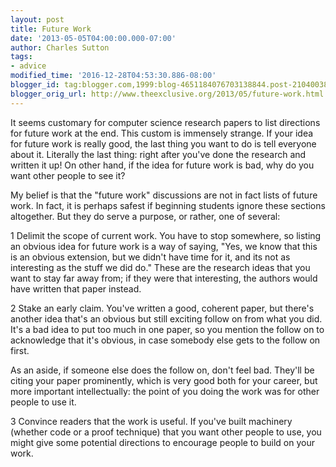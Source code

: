 ```yaml
---
layout: post
title: Future Work
date: '2013-05-05T04:00:00.000-07:00'
author: Charles Sutton
tags:
- advice
modified_time: '2016-12-28T04:53:30.886-08:00'
blogger_id: tag:blogger.com,1999:blog-4651184076703138844.post-2104003859400219905
blogger_orig_url: http://www.theexclusive.org/2013/05/future-work.html
---
```

It seems customary for computer science research papers to list directions for future work at the end. This custom is immensely strange. If your idea for future work is really good, the last thing you want to do is tell everyone about it. Literally the last thing: right after you've done the research and written it up! On other hand, if the idea for future work is bad, why do you want other people to see it?

My belief is that the "future work" discussions are not in fact lists of future work. In fact, it is perhaps safest if beginning students ignore these sections altogether. But they do serve a purpose, or rather, one of several:

1 Delimit the scope of current work. You have to stop somewhere, so listing an obvious idea for future work is a way of saying, "Yes, we know that this is an obvious extension, but we didn't have time for it, and its not as interesting as the stuff we did do." These are the research ideas that you want to stay far away from; if they were that interesting, the authors would have written that paper instead.

2 Stake an early claim. You've written a good, coherent paper, but there's another idea that's an obvious but still exciting follow on from what you did. It's a bad idea to put too much in one paper, so you mention the follow on to acknowledge that it's obvious, in case somebody else gets to the follow on first.

As an aside, if someone else does the follow on, don't feel bad. They'll be citing your paper prominently, which is very good both for your career, but more important intellectually: the point of you doing the work was for other people to use it. 

3 Convince readers that the work is useful. If you've built machinery (whether code or a proof technique) that you want other people to use, you might give some potential directions to encourage people to build on your work.

